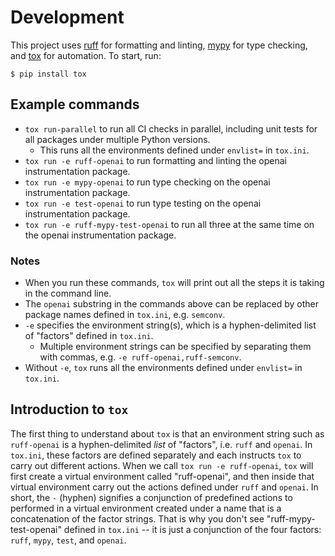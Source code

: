 # Development

This project uses [ruff](https://github.com/astral-sh/ruff) for formatting and linting, 
[mypy](https://github.com/python/mypy) for type checking, and [tox](https://github.com/tox-dev/tox) for 
automation. To start, run:

```console
$ pip install tox
```

## Example commands

- `tox run-parallel` to run all CI checks in parallel, including unit tests for all packages
under multiple Python versions.
  - This runs all the environments defined under `envlist=` in `tox.ini`.
- `tox run -e ruff-openai` to run formatting and linting the openai instrumentation package.
- `tox run -e mypy-openai` to run type checking on the openai instrumentation package.
- `tox run -e test-openai` to run type testing on the openai instrumentation package.
- `tox run -e ruff-mypy-test-openai` to run all three at the same time on the openai
instrumentation package.

### Notes
- When you run these commands, `tox` will print out all the steps it is taking in the command line.
- The `openai` substring in the commands above can be replaced by other package names defined in `tox.ini`, e.g.
`semconv`.
- `-e` specifies the environment string(s), which is a hyphen-delimited list of "factors" defined in `tox.ini`.
  - Multiple environment strings can be specified by separating them with commas, e.g. `-e ruff-openai,ruff-semconv`.
- Without `-e`, `tox` runs all the environments defined under `envlist=` in `tox.ini`.

## Introduction to `tox`

The first thing to understand about `tox` is that an environment string such as `ruff-openai` is a
hyphen-delimited _list_ of "factors", i.e. `ruff` and `openai`. In `tox.ini`, these factors are defined separately
and each instructs `tox` to carry out different actions. When we call `tox run -e ruff-openai`, `tox` will first 
create a virtual environment called "ruff-openai", and then inside that virtual environment carry out the 
actions defined under `ruff` and `openai`. In short, the `-` (hyphen) signifies a conjunction of predefined 
actions to performed in a virtual environment created under a name that is a concatenation of the factor strings.
That is why you don't see "ruff-mypy-test-openai" defined in `tox.ini` -- it is just a conjunction of the four 
factors: `ruff`, `mypy`, `test`, and `openai`.
